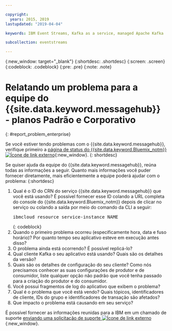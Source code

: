 ```yaml
---

copyright:
  years: 2015, 2019
lastupdated: "2019-04-04"

keywords: IBM Event Streams, Kafka as a service, managed Apache Kafka

subcollection: eventstreams

---
```


{:new_window: target="_blank"}
{:shortdesc: .shortdesc}
{:screen: .screen}
{:codeblock: .codeblock}
{:pre: .pre}
{:note: .note}

# Relatando um problema para a equipe do {{site.data.keyword.messagehub}} - planos Padrão e Corporativo
{: #report_problem_enterprise}


Se você estiver tendo problemas com o {{site.data.keyword.messagehub}}, verifique primeiro a [página de status do {{site.data.keyword.Bluemix_notm}} ![Ícone de link externo](../../icons/launch-glyph.svg "Ícone de link externo")](https://cloud.ibm.com/status?selected=status){:new_window}.
{: shortdesc}

Se quiser ajuda da equipe do {{site.data.keyword.messagehub}}, reúna todas as informações a seguir. Quanto mais informações você puder fornecer diretamente, mais eficientemente a equipe poderá ajudar com o problema:
{:shortdesc}

1. Qual é o ID do CRN do serviço {{site.data.keyword.messagehub}} que você está usando?  É possível fornecer esse ID colando a URL completa do console do {{site.data.keyword.Bluemix_notm}} depois de clicar no serviço ou colando a saída por meio do comando da CLI a seguir:<br/>
   <pre class="pre">
   ibmcloud resource service-instance NAME
   </pre>
	{: codeblock}
2. Quando o primeiro problema ocorreu (especificamente hora, data e fuso horário)?
   Por quanto tempo
seu aplicativo esteve em execução antes disso?
3. O problema ainda está ocorrendo? É possível replicá-lo?
4. Qual cliente Kafka o seu aplicativo está usando? Quais são os detalhes da versão?
5. Quais são os detalhes de configuração do seu cliente? Como nós precisamos conhecer as suas configurações de produtor e de
consumidor, liste qualquer opção não padrão que você tenha passado para a criação do produtor e do consumidor.
6. Você possui fragmentos de log do aplicativo que exibem o problema?
7. Qual é o problema que você está vendo? Quais tópicos, identificadores de cliente, IDs do grupo e identificadores de
transação são afetados?
8. Que impacto o problema está causando em seu serviço?

É possível fornecer as informações reunidas para a IBM em um chamado de suporte [enviando uma solicitação
de suporte ![Ícone de link externo](../../icons/launch-glyph.svg "Ícone de link externo")](/docs/get-support?topic=get-support-getting-customer-support#using-avatar){:new_window}.










